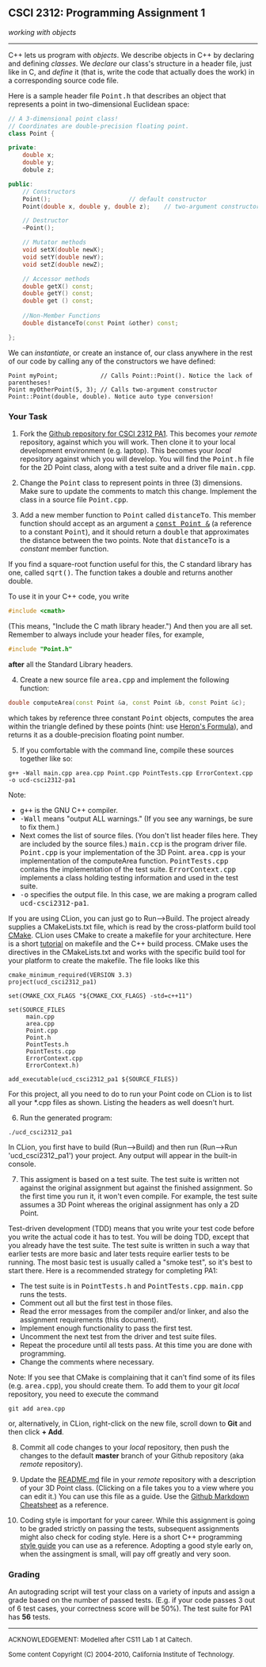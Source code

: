 ## CSCI 2312: Programming Assignment 1

_working with objects_

* * *

C++ lets us program with _objects_. We describe objects in C++ by declaring and defining _classes_. We _declare_ our class's structure in a header file, just like in C, and _define_ it (that is, write the code that actually does the work) in a corresponding source code file.

Here is a sample header file <tt>Point.h</tt> that describes an object that represents a point in two-dimensional Euclidean space:

```c++
// A 3-dimensional point class!
// Coordinates are double-precision floating point.
class Point {

private:
    double x;
    double y;
    dobule z;

public:
    // Constructors
    Point();                      // default constructor
    Point(double x, double y, double z);    // two-argument constructor

    // Destructor
    ~Point();

    // Mutator methods
    void setX(double newX);
    void setY(double newY);
    void setZ(double newZ);

    // Accessor methods
    double getX() const;
    double getY() const;
    double get () const;
    
    //Non-Member Functions
    double distanceTo(const Point &other) const;

};
```

We can _instantiate_, or create an instance of, our class anywhere in the rest of our code by calling any of the constructors we have defined:

```
Point myPoint;            // Calls Point::Point(). Notice the lack of parentheses!
Point myOtherPoint(5, 3); // Calls two-argument constructor Point::Point(double, double). Notice auto type conversion!
```

### Your Task

1.  Fork the [Github repository for CSCI 2312 PA1](https://github.com/ivogeorg/ucd-csci2312-pa1). This becomes your _remote_ repository, against which you will work. Then clone it to your local development environment (e.g. laptop). This becomes your _local_ repository against which you will develop. You will find the <tt>Point.h</tt> file for the 2D Point class, along with a test suite and a driver file <tt>main.cpp</tt>.

2.  Change the <tt>Point</tt> class to represent points in three (3) dimensions. Make sure to update the comments to match this change. Implement the class in a source file <tt>Point.cpp</tt>.

3.  Add a new member function to <tt>Point</tt> called <tt>distanceTo</tt>. This member function should accept as an argument a <u><tt>const Point &</tt></u> (a reference to a constant <tt>Point</tt>), and it should return a <tt>double</tt> that approximates the distance between the two points. Note that <tt>distanceTo</tt> is a _constant_ member function.

   If you find a square-root function useful for this, the C standard library has one, called <tt>sqrt()</tt>. The function takes a double and returns another double.

   To use it in your C++ code, you write
   ```c++
   #include <cmath>
   ```
   (This means, "Include the C math library header.") And then you are all set. Remember to always include your header files, for example,
   ```c++
   #include "Point.h"
   ```
   __after__ all the Standard Library headers.

4.  Create a new source file <tt>area.cpp</tt> and implement the following function:

   ```c++
   double computeArea(const Point &a, const Point &b, const Point &c);
   ```

   which takes by reference three constant <tt>Point</tt> objects, computes the area within the triangle defined by these points (hint: use [Heron's Formula](http://en.wikipedia.org/wiki/Heron%27s_formula)), and returns it as a double-precision floating point number.

5.  If you comfortable with the command line, compile these sources together like so:

   ```
   g++ -Wall main.cpp area.cpp Point.cpp PointTests.cpp ErrorContext.cpp -o ucd-csci2312-pa1
   ```

   Note:
   *   <tt>g++</tt> is the GNU C++ compiler.
   *   <tt>-Wall</tt> means "output ALL warnings." (If you see any warnings, be sure to fix them.)
   *   Next comes the list of source files. (You don't list header files here. They are included by the source files.) <tt>main.ccp</tt> is the program driver file. <tt>Point.cpp</tt> is your implementation of the 3D Point. <tt>area.cpp</tt> is your implementation of the computeArea function. <tt>PointTests.cpp</tt> contains the implementation of the test suite. <tt>ErrorContext.cpp</tt> implements a class holding testing information and used in the test suite.
   *   <tt>-o</tt> specifies the output file. In this case, we are making a program called <tt>ucd-csci2312-pa1</tt>.

   If you are using CLion, you can just go to Run-->Build. The project already supplies a CMakeLists.txt file, which is read by the cross-platform build tool [CMake](https://cmake.org/). CLion uses CMake to create a makefile for your architecture. Here is a short [tutorial](http://mrbook.org/blog/tutorials/make/) on makefile and the C++ build process. CMake uses the directives in the CMakeLists.txt and works with the specific build tool for your platform to create the makefile. The file looks like this

   ```
cmake_minimum_required(VERSION 3.3)
project(ucd_csci2312_pa1)

set(CMAKE_CXX_FLAGS "${CMAKE_CXX_FLAGS} -std=c++11")

set(SOURCE_FILES
        main.cpp
        area.cpp
        Point.cpp
        Point.h
        PointTests.h
        PointTests.cpp
        ErrorContext.cpp
        ErrorContext.h)

add_executable(ucd_csci2312_pa1 ${SOURCE_FILES})
```

   For this project, all you need to do to run your Point code on CLion is to list all your *.cpp files as shown. Listing the headers as well doesn't hurt.

6.  Run the generated program:

   ```
./ucd_csci2312_pa1
```

   In CLion, you first have to build (Run-->Build) and then run (Run-->Run 'ucd_csci2312_pa1') your project. Any output will appear in the built-in console.

7.  This assigment is based on a test suite. The test suite is written not against the original assignment but against the finished assignment. So the first time you run it, it won't even compile. For example, the test suite assumes a 3D Point whereas the original assignment has only a 2D Point. 

   Test-driven development (TDD) means that you write your test code before you write the actual code it has to test. You will be doing TDD, except that you already have the test suite. The test suite is written in such a way that earlier tests are more basic and later tests require earlier tests to be running. The most basic test is usually called a "smoke test", so it's best to start there. Here is a recommended strategy for completing PA1:

   *   The test suite is in <tt>PointTests.h</tt> and <tt>PointTests.cpp</tt>. <tt>main.cpp</tt> runs the tests.
   *   Comment out all but the first test in those files.
   *   Read the error messages from the compiler and/or linker, and also the assignment requirements (this document).
   *   Implement enough functionality to pass the first test.
   *   Uncomment the next test from the driver and test suite files.
   *   Repeat the procedure until all tests pass. At this time you are done with programming.
   *   Change the comments where necessary.

   Note: If you see that CMake is complaining that it can't find some of its files (e.g. <tt>area.cpp</tt>), you should create them. To add them to your git _local_ repository, you need to execute the command
   ```
   git add area.cpp
   ```
   or, alternatively, in CLion, right-click on the new file, scroll down to __Git__ and then click __+ Add__.

8.  Commit all code changes to your _local_ repository, then push the changes to the default __master__ branch of your Github repository (aka _remote_ repository).

9.  Update the [README.md](https://github.com/ivogeorg/ucd-csci2312-pa1/edit/master/README.md) file in your _remote_ repository with a description of your 3D Point class. (Clicking on a file takes you to a view where you can edit it.) You can use this file as a guide. Use the [Github Markdown Cheatsheet](https://github.com/adam-p/markdown-here/wiki/Markdown-Cheatsheet) as a reference.

10. Coding style is important for your career. While this assignment is going to be graded strictly on passing the tests, subsequent assignments might also check for coding style. Here is a short C++ programming [style guide](http://courses.cms.caltech.edu/cs11/material/cpp/donnie/cppstyle.html) you can use as a reference. Adopting a good style early on, when the assingment is small, will pay off greatly and very soon. 

### Grading

An autograding script will test your class on a variety of inputs and assign a grade based on the number of passed tests. (E.g. if your code passes 3 out of 6 test cases, your correctness score will be 50%). The test suite for PA1 has __56__ tests.

* * *

<font size="-1">ACKNOWLEDGEMENT: Modelled after CS11 Lab 1 at Caltech.</font>

<font size="-1">Some content Copyright (C) 2004-2010, California Institute of Technology.</font>
